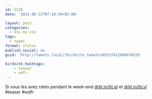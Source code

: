 ```yaml
---
id: 5228
date: '2011-08-22T07:10:56+02:00'

layout: post
categories:
  - Vis ma vie
tags:
  - tweet
format: status
publish_social: no
guid: 'http://tweets.local/?birdsite_tweet=105537422498070529'

birdsite_hashtags:
    - teaser
    - wdfr
---
```


Si vous les avez ratés pendant le week-end [drbl.in/bLgI](http://drbl.in/bLgI) et [drbl.in/bLvl](http://drbl.in/bLvl) #teaser #wdfr